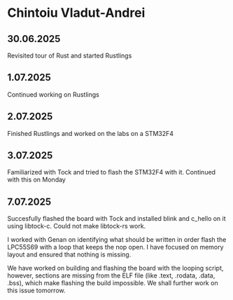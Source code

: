 # Chintoiu Vladut-Andrei

## 30.06.2025
Revisited tour of Rust and started Rustlings

## 1.07.2025
Continued working on Rustlings

## 2.07.2025
Finished Rustlings and worked on the labs on a STM32F4

## 3.07.2025
Familiarized with Tock and tried to flash the STM32F4 with it. Continued with this on Monday

## 7.07.2025
Succesfully flashed the board with Tock and installed blink and c_hello on it using libtock-c. Could not make libtock-rs work.

I worked with Genan on identifying what should be written in order flash the LPC55S69 with a loop that keeps the nop open. I have focused on memory layout and ensured that nothing is missing.

We have worked on building and flashing the board with the looping script, however, sections are missing from the ELF file (like .text, .rodata, .data, .bss), which make flashing the build impossible. We shall further work on this issue tomorrow.